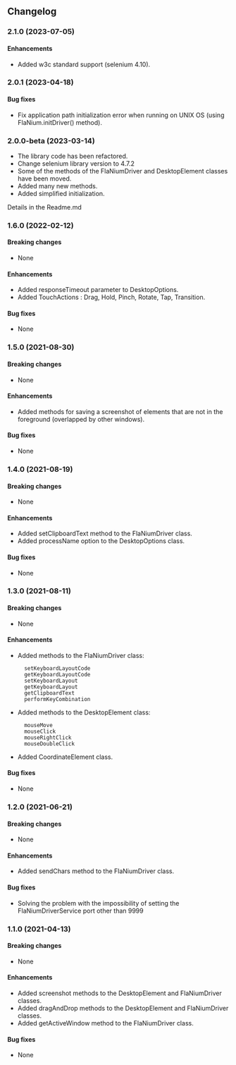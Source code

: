 ## Changelog

### 2.1.0 (2023-07-05)

#### Enhancements
* Added w3c standard support (selenium 4.10).


### 2.0.1 (2023-04-18)

#### Bug fixes
* Fix application path initialization error when running on UNIX OS (using FlaNium.initDriver() method). 


### 2.0.0-beta (2023-03-14)


* The library code has been refactored.
* Change selenium library version to 4.7.2
* Some of the methods of the FlaNiumDriver and DesktopElement classes have been moved.
* Added many new methods.
* Added simplified initialization.

Details in the Readme.md

### 1.6.0 (2022-02-12)

#### Breaking changes
* None

#### Enhancements
* Added responseTimeout parameter to DesktopOptions.
* Added TouchActions : Drag, Hold, Pinch, Rotate, Tap, Transition.

#### Bug fixes
* None


### 1.5.0 (2021-08-30)

#### Breaking changes
* None

#### Enhancements
* Added methods for saving a screenshot of elements that are not in the foreground (overlapped by other windows).

#### Bug fixes
* None


### 1.4.0 (2021-08-19)

#### Breaking changes
* None

#### Enhancements
* Added setClipboardText method to the FlaNiumDriver class.
* Added processName option to the DesktopOptions class.

#### Bug fixes
* None


### 1.3.0 (2021-08-11)

#### Breaking changes
* None

#### Enhancements
* Added methods to the FlaNiumDriver class:
  
        setKeyboardLayoutCode
        getKeyboardLayoutCode
        setKeyboardLayout
        getKeyboardLayout
        getClipboardText
        performKeyCombination

* Added methods to the DesktopElement class:

        mouseMove
        mouseClick
        mouseRightClick
        mouseDoubleClick

* Added CoordinateElement class.

#### Bug fixes
* None


### 1.2.0 (2021-06-21)

#### Breaking changes
  * None

#### Enhancements
  * Added sendChars method to the FlaNiumDriver class.
 
#### Bug fixes
  * Solving the problem with the impossibility of setting the FlaNiumDriverService port other than 9999


### 1.1.0 (2021-04-13)

#### Breaking changes
  * None

#### Enhancements
  * Added screenshot methods to the DesktopElement and FlaNiumDriver classes.
  * Added dragAndDrop methods to the DesktopElement and FlaNiumDriver classes.
  * Added getActiveWindow method to the FlaNiumDriver class.

#### Bug fixes
  * None
